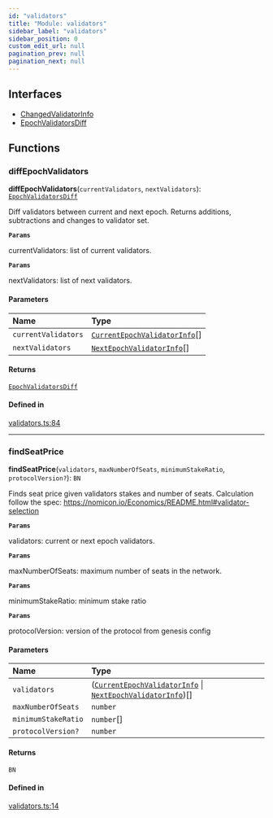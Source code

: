 ```yaml
---
id: "validators"
title: "Module: validators"
sidebar_label: "validators"
sidebar_position: 0
custom_edit_url: null
pagination_prev: null
pagination_next: null
---
```


## Interfaces

- [ChangedValidatorInfo](../interfaces/validators.ChangedValidatorInfo.md)
- [EpochValidatorsDiff](../interfaces/validators.EpochValidatorsDiff.md)

## Functions

### diffEpochValidators

**diffEpochValidators**(`currentValidators`, `nextValidators`): [`EpochValidatorsDiff`](../interfaces/validators.EpochValidatorsDiff.md)

Diff validators between current and next epoch.
Returns additions, subtractions and changes to validator set.

**`Params`**

currentValidators: list of current validators.

**`Params`**

nextValidators: list of next validators.

#### Parameters

| Name | Type |
| :------ | :------ |
| `currentValidators` | [`CurrentEpochValidatorInfo`](../interfaces/providers_provider.CurrentEpochValidatorInfo.md)[] |
| `nextValidators` | [`NextEpochValidatorInfo`](../interfaces/providers_provider.NextEpochValidatorInfo.md)[] |

#### Returns

[`EpochValidatorsDiff`](../interfaces/validators.EpochValidatorsDiff.md)

#### Defined in

[validators.ts:84](https://github.com/maxhr/near--near-api-js/blob/d8efa7d5/packages/near-api-js/src/validators.ts#L84)

___

### findSeatPrice

**findSeatPrice**(`validators`, `maxNumberOfSeats`, `minimumStakeRatio`, `protocolVersion?`): `BN`

Finds seat price given validators stakes and number of seats.
 Calculation follow the spec: https://nomicon.io/Economics/README.html#validator-selection

**`Params`**

validators: current or next epoch validators.

**`Params`**

maxNumberOfSeats: maximum number of seats in the network.

**`Params`**

minimumStakeRatio: minimum stake ratio

**`Params`**

protocolVersion: version of the protocol from genesis config

#### Parameters

| Name | Type |
| :------ | :------ |
| `validators` | ([`CurrentEpochValidatorInfo`](../interfaces/providers_provider.CurrentEpochValidatorInfo.md) \| [`NextEpochValidatorInfo`](../interfaces/providers_provider.NextEpochValidatorInfo.md))[] |
| `maxNumberOfSeats` | `number` |
| `minimumStakeRatio` | `number`[] |
| `protocolVersion?` | `number` |

#### Returns

`BN`

#### Defined in

[validators.ts:14](https://github.com/maxhr/near--near-api-js/blob/d8efa7d5/packages/near-api-js/src/validators.ts#L14)
